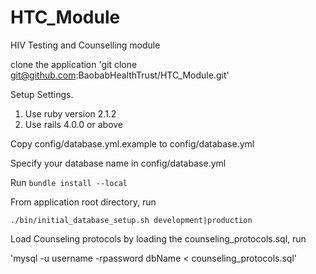# HTC_Module
HIV Testing and Counselling module

clone the application 
'git clone git@github.com:BaobabHealthTrust/HTC_Module.git'

Setup Settings.

1. Use ruby version 2.1.2 
2. Use rails 4.0.0 or above

Copy config/database.yml.example to config/database.yml

Specify your database name in config/database.yml

Run `bundle install --local`

From application root directory, run

  `./bin/initial_database_setup.sh development|production`

Load Counseling protocols by loading the counseling_protocols.sql, run

  'mysql -u username -rpassword dbName < counseling_protocols.sql'

